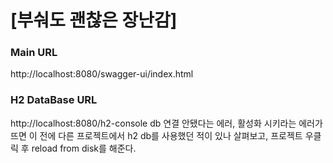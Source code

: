 # [부숴도 괜찮은 장난감]

### Main URL
http://localhost:8080/swagger-ui/index.html

### H2 DataBase URL
http://localhost:8080/h2-console
db 연결 안됐다는 에러, 활성화 시키라는 에러가 뜨면 이 전에 다른 프로젝트에서 h2 db를 사용했던 적이 있나 살펴보고,
프로젝트 우클릭 후 reload from disk를 해준다.
